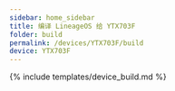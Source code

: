 ```yaml
---
sidebar: home_sidebar
title: 编译 LineageOS 给 YTX703F
folder: build
permalink: /devices/YTX703F/build
device: YTX703F
---
```

{% include templates/device_build.md %}
